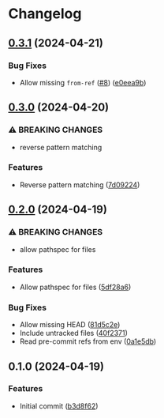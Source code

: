 # Changelog

## [0.3.1](https://github.com/mathematic-inc/if-changed/compare/v0.3.0...v0.3.1) (2024-04-21)


### Bug Fixes

* Allow missing `from-ref` ([#8](https://github.com/mathematic-inc/if-changed/issues/8)) ([e0eea9b](https://github.com/mathematic-inc/if-changed/commit/e0eea9b6a0f516b5ac77a60b7d6d9e52d208dffa))

## [0.3.0](https://github.com/mathematic-inc/if-changed/compare/v0.2.0...v0.3.0) (2024-04-20)


### ⚠ BREAKING CHANGES

* reverse pattern matching

### Features

* Reverse pattern matching ([7d09224](https://github.com/mathematic-inc/if-changed/commit/7d092248560313564a55ef58e6e73e54cb00afc2))

## [0.2.0](https://github.com/mathematic-inc/if-changed/compare/v0.1.0...v0.2.0) (2024-04-19)


### ⚠ BREAKING CHANGES

* allow pathspec for files

### Features

* Allow pathspec for files ([5df28a6](https://github.com/mathematic-inc/if-changed/commit/5df28a6ade078a827140fe76d33da3e4a4d65c1d))


### Bug Fixes

* Allow missing HEAD ([81d5c2e](https://github.com/mathematic-inc/if-changed/commit/81d5c2ea0f9497fc7e778059808f8dac37257795))
* Include untracked files ([40f2371](https://github.com/mathematic-inc/if-changed/commit/40f23711d45a01738b2089c5b2ba4325de5d2067))
* Read pre-commit refs from env ([0a1e5db](https://github.com/mathematic-inc/if-changed/commit/0a1e5db64749a04ff1f6bf9b19f5d7221a8d7e68))

## 0.1.0 (2024-04-19)


### Features

* Initial commit ([b3d8f62](https://github.com/mathematic-inc/if-changed/commit/b3d8f6247a70ef30a4423e89959b2639eb0a15e9))
